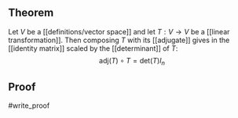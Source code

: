 ## Theorem
Let $V$ be a [[definitions/vector space]] and let $T:V\to V$ be a [[linear transformation]]. Then composing $T$ with its [[adjugate]] gives in the [[identity matrix]] scaled by the [[determinant]] of $T$: $$\text{adj}(T) \circ T = \text{det}(T)I_n$$
## Proof 
#write_proof 
